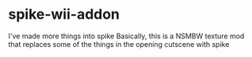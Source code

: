 # spike-wii-addon
I've made more things into spike
Basically, this is a NSMBW texture mod that replaces some of the things in the opening cutscene with spike
